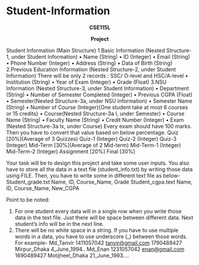 # Student-Information

<p align="center"><strong>CSE115L</strong></p>
<p align="center"><strong>Project</strong></p>
Student Information (Main Structure)
1.Basic Information (Nested Structure-1, under Student Information)
•	Name (String) 
•	ID (Integer)
•	Email (String) 
•	Phone Number (Integer)
•	Address (String)
•	Data of Birth (String)
2.Previous Education Information (Nested Structure-2, under Student Information)
There will be only 2 records :  SSC/ O-level and HSC/A-level
•	Institution (String)
•	Year of Exam (Integer)
•	Grade (Float)
3.NSU Information (Nested Structure-3, under Student Information)
•	Department (String)
•	Number of Semester Completed (Integer)
•	Previous CGPA (Float)
•	Semester(Nested Structure-3a, under NSU information)
•	Semester Name (String)
•	Number of Course (Integer){One student take at most 6 courses or 15 credits} 
•	Course(Nested Structure-3a I, under Semester)
•	Course Name (String)
•	Faculty Name (String)
•	Credit Number (Integer)
•	Exam (Nested Structure-3a Ix, under Course)
Every exam should have 100 marks. Then you have to convert that value based on below percentage.
Quiz [20%](Average of 3 Quizzes) 
Quiz-1 (Integer)
Quiz-2 (Integer)
Quiz-3 (Integer)
Mid-Term [30%](Average of 2 Mid-term)
Mid-Term-1 (Integer) 
Mid-Term-2 (Integer) 
Assignment [20%]
Final [30%]






Your task will be to design this project and take some user inputs. You also have to store all the data in a text file (student_info.txt) by writing those data using FILE. 
Then, you have to write some in different text file as below- 
Student_grade.txt	Name, ID,  Course_Name, Grade
Student_cgpa.text	Name, ID, Course_Name, New_CGPA



 Point to be noted:
1.	For one student every data will in a single row when you write those data in the text file. Just there will be space between different data. 
    Next student’s info will be in the next line. 
2.	There will be no white space in a string. If you have to use multiple words in a data, you have to use underscore (_) between those words. 
For example- 
Md_Tanvir 1411057042 tanvir@gmail.com 1790489427 Mirpur_Dhaka 4_June_1994..
Md_Enan 1231057042 enan@gmail.com 1690489427 Motijheel_Dhaka 21_June_1993….

 

